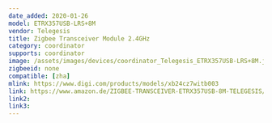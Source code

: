 ```yaml
---
date_added: 2020-01-26
model: ETRX357USB-LRS+8M
vendor: Telegesis
title: Zigbee Transceiver Module 2.4GHz 
category: coordinator
supports: coordinator
image: /assets/images/devices/coordinator_Telegesis_ETRX357USB-LRS+8M.jpg
zigbeeid: none
compatible: [zha]
mlink: https://www.digi.com/products/models/xb24cz7witb003
link: https://www.amazon.de/ZIGBEE-TRANSCEIVER-ETRX357USB-8M-TELEGESIS/dp/B018CQDXSO
link2: 
link3: 
---
```

